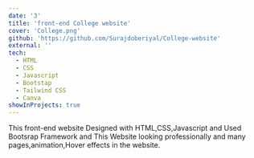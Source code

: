```yaml
---
date: '3'
title: 'front-end College website'
cover: 'College.png'
github: 'https://github.com/Surajdoberiyal/College-website'
external: ''
tech:
  - HTML
  - CSS
  - Javascript
  - Bootstap
  - Tailwind CSS
  - Canva
showInProjects: true
---
```


This front-end website Designed with HTML,CSS,Javascript and Used Bootsrap Framework and This Website looking professionally and many pages,animation,Hover effects in the website.
